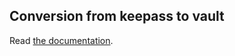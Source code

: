 Conversion from keepass to vault
--------------------------------

Read [the documentation](http://vault-keepass-import.readthedocs.io/).
